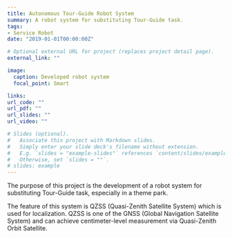 ```yaml
---
title: Autonomous Tour-Guide Robot System
summary: A robot system for substituting Tour-Guide task.
tags:
- Service Robot
date: "2019-01-01T00:00:00Z"

# Optional external URL for project (replaces project detail page).
external_link: ""

image:
  caption: Developed robot system
  focal_point: Smart

links:
url_code: ""
url_pdf: ""
url_slides: ""
url_video: ""

# Slides (optional).
#   Associate this project with Markdown slides.
#   Simply enter your slide deck's filename without extension.
#   E.g. `slides = "example-slides"` references `content/slides/example-slides.md`.
#   Otherwise, set `slides = ""`.
# slides: example
---
```


The purpose of this project is the development of a robot system for substituting Tour-Guide task, especially in a theme park. 

The feature of this system is QZSS (Quasi-Zenith Satellite System) which is used for localization. QZSS is one of the GNSS (Global Navigation Satellite System) and can achieve centimeter-level measurement via Quasi-Zenith Orbit Satellite.
